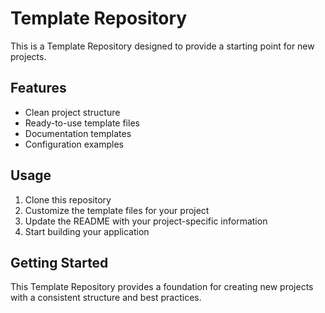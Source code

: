 # Template Repository

This is a Template Repository designed to provide a starting point for new projects.

## Features

- Clean project structure
- Ready-to-use template files
- Documentation templates
- Configuration examples

## Usage

1. Clone this repository
2. Customize the template files for your project
3. Update the README with your project-specific information
4. Start building your application

## Getting Started

This Template Repository provides a foundation for creating new projects with a consistent structure and best practices.